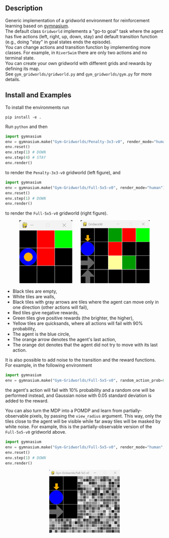 ## Description

Generic implementation of a gridworld environment for reinforcement learning based on [gymnasium](https://github.com/Farama-Foundation/Gymnasium).  
The default class `Gridworld` implements a "go-to goal" task where the agent has five actions (left, right, up, down, stay) and default transition function (e.g., doing "stay" in goal states ends the episode).  
You can change actions and transition function by implementing more classes. For example, in `RiverSwim` there are only two actions and no terminal state.  
You can create your own gridworld with different grids and rewards by defining its map.  
See `gym_gridworlds/gridworld.py` and `gym_gridworlds/gym.py` for more details.  


## Install and Examples

To install the environments run
```
pip install -e .
```

Run `python` and then
```python
import gymnasium
env = gymnasium.make("Gym-Gridworlds/Penalty-3x3-v0", render_mode="human")
env.reset()
env.step(1) # DOWN
env.step(4) # STAY
env.render()
```

to render the `Penalty-3x3-v0` gridworld (left figure), and
```python
import gymnasium
env = gymnasium.make("Gym-Gridworlds/Full-5x5-v0", render_mode="human")
env.reset()
env.step(1) # DOWN
env.render()
```

to render the `Full-5x5-v0` gridworld (right figure).

<p align="center">
  <img src="figures/gridworld_penalty_3x3.png" height=200 alt="Gridworld Penalty"> &nbsp;&nbsp;&nbsp;&nbsp;&nbsp;
  <img src="figures/gridworld_full_5x5.png" height=200 alt="Gridworld Full">
</p>

- Black tiles are empty,
- White tiles are walls,
- Black tiles with gray arrows are tiles where the agent can move only in one direction (other actions will fail),
- Red tiles give negative rewards,
- Green tiles give positive rewards (the brighter, the higher),
- Yellow tiles are quicksands, where all actions will fail with 90% probability,
- The agent is the blue circle,
- The orange arrow denotes the agent's last action,
- The orange dot denotes that the agent did not try to move with its last action.

It is also possible to add noise to the transition and the reward functions.
For example, in the following environment
```python
import gymnasium
env = gymnasium.make("Gym-Gridworlds/Full-5x5-v0", random_action_prob=0.1, reward_noise_std=0.05)
```
the agent's action will fail with 10% probability and a random one will be performed instead,
and Gaussian noise with 0.05 standard deviation is added to the reward.

You can also turn the MDP into a POMDP and learn from partially-observable pixels,
by passing the `view_radius` argument. This way, only the tiles close to the agent
will be visible while far away tiles will be masked by white noise. For example,
this is the partially-observable version of the `Full-5x5-v0` gridworld above.

```python
import gymnasium
env = gymnasium.make("Gym-Gridworlds/Full-5x5-v0", render_mode="human", view_radius=1)
env.reset()
env.step(1) # DOWN
env.render()
```

<p align="center">
  <img src="figures/gridworld_full_5x5_partial.png" height=200 alt="Gridworld Full">
</p>
